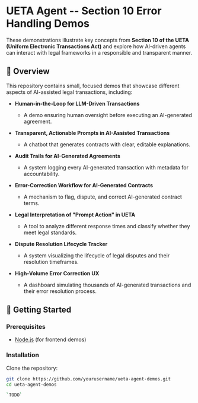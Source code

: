 # UETA Agent -- Section 10 Error Handling Demos

These demonstrations illustrate key concepts from **Section 10 of the UETA (Uniform Electronic Transactions Act)** and explore how AI-driven agents can interact with legal frameworks in a responsible and transparent manner.  

## 📌 Overview  

This repository contains small, focused demos that showcase different aspects of AI-assisted legal transactions, including:  

- **Human-in-the-Loop for LLM-Driven Transactions**  
  - A demo ensuring human oversight before executing an AI-generated agreement.  

- **Transparent, Actionable Prompts in AI-Assisted Transactions**  
  - A chatbot that generates contracts with clear, editable explanations.  

- **Audit Trails for AI-Generated Agreements**  
  - A system logging every AI-generated transaction with metadata for accountability.  

- **Error-Correction Workflow for AI-Generated Contracts**  
  - A mechanism to flag, dispute, and correct AI-generated contract terms.  

- **Legal Interpretation of "Prompt Action" in UETA**  
  - A tool to analyze different response times and classify whether they meet legal standards.  

- **Dispute Resolution Lifecycle Tracker**  
  - A system visualizing the lifecycle of legal disputes and their resolution timeframes.  

- **High-Volume Error Correction UX**  
  - A dashboard simulating thousands of AI-generated transactions and their error resolution process.  

## 🚀 Getting Started  

### Prerequisites  
- [Node.js](https://nodejs.org/) (for frontend demos)  

### Installation  
Clone the repository:  
```bash
git clone https://github.com/yourusername/ueta-agent-demos.git
cd ueta-agent-demos

`TODO`
